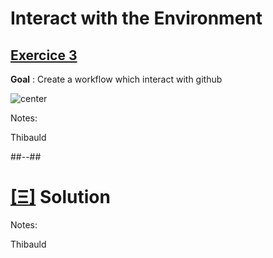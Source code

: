 <!-- .slide: class="exercice" -->

# Interact with the Environment

## [Exercice 3](https://github.com/sfeir-open-source/sfeir-school-github-actions/tree/main/steps/03-Interact-With-Env/README.md)

**Goal** : Create a workflow which interact with github

![center](https://media.giphy.com/media/Om2ozaOw3rNciJCf2t/giphy-downsized-large.gif)

Notes:

Thibauld

##--##
<!-- .slide: class="transition blue"-->

# [[Ξ]](https://github.com/sfeir-open-source/sfeir-school-github-actions/tree/main/steps/03-Interact-With-Env-solution) Solution

Notes:

Thibauld